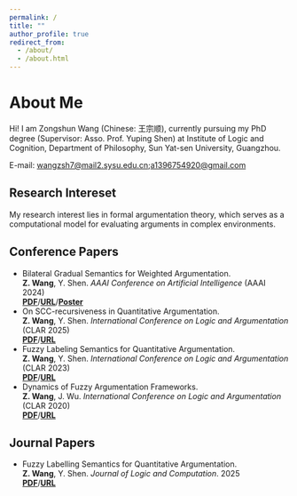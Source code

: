 ```yaml
---
permalink: /
title: ""
author_profile: true
redirect_from: 
  - /about/
  - /about.html
---
```

# About Me

Hi! I am Zongshun Wang (Chinese: 王宗顺), currently pursuing my PhD degree (Supervisor: Asso. Prof. Yuping Shen) at Institute of Logic and Cognition, Department of Philosophy, Sun Yat-sen University, Guangzhou.

E-mail: wangzsh7@mail2.sysu.edu.cn;a1396754920@gmail.com

Research Intereset
---
My research interest lies in formal argumentation theory, which serves as a computational model for evaluating arguments in complex environments. 

## Conference Papers

- Bilateral Gradual Semantics for Weighted Argumentation. 
  <br>**Z. Wang**, Y. Shen. *AAAI Conference on Artificial Intelligence* (AAAI 2024)
  <br>[**PDF**](/files/Bilateral_Gradual_Semantics_for_Weighted_Argumentation.pdf)/[**URL**](https://doi.org/10.1609/aaai.v38i9.28945)/[**Poster**](/files/Poster_for_BGS.pdf)
- On SCC-recursiveness in Quantitative Argumentation. 
  <br>**Z. Wang**, Y. Shen. *International Conference on Logic and Argumentation* (CLAR 2025)
  <br>[**PDF**](https://arxiv.org/abs/2006.08880)/[**URL**](https://www.zlaire.net/clar2025/)
- Fuzzy Labeling Semantics for Quantitative Argumentation. 
  <br>**Z. Wang**, Y. Shen. *International Conference on Logic and Argumentation* (CLAR 2023)
  <br>[**PDF**](/files/FLS-CLAR.pdf)/[**URL**](https://doi.org/10.1007/978-3-031-40875-5_12)
- Dynamics of Fuzzy Argumentation Frameworks. 
  <br>**Z. Wang**, J. Wu. *International Conference on Logic and Argumentation* (CLAR 2020)
  <br>[**PDF**](/files/DFAF-CLAR.pdf)/[**URL**](https://doi.org/10.1007/978-3-030-44638-3_18)

## Journal Papers
- Fuzzy Labelling Semantics for Quantitative Argumentation. 
  <br>**Z. Wang**, Y. Shen. *Journal of Logic and Computation*. 2025
  <br> [**PDF**](https://doi.org/10.1093/logcom/exaf009)/[**URL**](https://doi.org/10.1093/logcom/exaf009)

<!-- ## Prepared Manuscripts 
